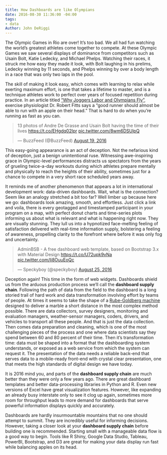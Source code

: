 ```yaml
---
title: How Dashboards are like Olympians
date: 2016-08-30 11:36:00 -04:00
tags:
- data
Author: John DeRiggi
---
```


The Olympic Games in Rio are over! It’s too bad. We all had fun watching the world’s greatest athletes come together to compete. At these Olympic Games we saw several displays of dominance from competitors such as Usain Bolt, Katie Ledecky, and Michael Phelps. Watching their races, it struck me how easy they made it look, with Bolt laughing in his prelims, Ledecky winning by 11 seconds, and Phelps winning by over a body length in a race that was only two laps in the pool.

The skill of making it look easy, which comes with learning to relax while exerting maximum effort, is one that takes a lifetime to master, and is a technique athletes work to perfect over years of focused repetition during practice. In an article titled [“Why Joggers Labor and Olympians Fly”](http://www.nytimes.com/2004/08/10/health/why-joggers-labor-and-olympians-fly-the-science-of-the-long-distance-runner.html), exercise physiologist Dr. Robert Fitts says a “good runner should almost be able to run with an apple on their head.” That is hard to do when you’re running as fast as you can.

<blockquote class="twitter-tweet" data-lang="en"><p lang="en" dir="ltr">13 photos of Andre De Grasse and Usain Bolt having the time of their lives <a href="https://t.co/EHgdq02Ipr">https://t.co/EHgdq02Ipr</a> <a href="https://t.co/8wm6DSUlpQ">pic.twitter.com/8wm6DSUlpQ</a></p>— BuzzFeed (@BuzzFeed) <a href="https://twitter.com/BuzzFeed/status/766451247326953472">August 19, 2016</a></blockquote>
<script async src="//platform.twitter.com/widgets.js" charset="utf-8"></script>

This easy-going appearance is an act of deception. Not the nefarious kind of deception, just a benign unintentional ruse. Witnessing awe-inspiring grace in Olympic-level performances distracts us spectators from the years of grueling twice-a-day workouts during which athletes prepare mentally and physically to reach the heights of their ability, sometimes just for a chance to compete in a very short race scheduled years away.

It reminds me of another phenomenon that appears a lot in international development work: data-driven dashboards. Wait, what is the connection? Seem like an analogy stretched a bit too far? Well limber up because here we go: dashboards look amazing, smooth, and effortless. Just click a link and voila, there is every geotagged and timestamped participant in your program on a map, with perfect donut charts and time-series plots informing us about what is relevant and what is happening right now. They are visually stunning. They lull us into a hypnotized face-melting feeling of satisfaction delivered with real-time information supply, bolstering a feeling of awareness, propelling clarity to the forefront where before it was only fog and uncertainty.

<!--more-->

<blockquote class="twitter-tweet" data-lang="en"><p lang="en" dir="ltr">AdminBSB - A free dashboard web template, based on Bootstrap 3.x with Material Design <a href="https://t.co/U72upk9vNa">https://t.co/U72upk9vNa</a> <a href="https://t.co/Ii8OuuEoQc">pic.twitter.com/Ii8OuuEoQc</a></p>— Speckyboy (@speckyboy) <a href="https://twitter.com/speckyboy/status/768916166710558720">August 25, 2016</a></blockquote>
<script async src="//platform.twitter.com/widgets.js" charset="utf-8"></script>

Deception again! This time in the form of web widgets. Dashboards shield us from the arduous production process we’ll call the **dashboard supply chain**. Following the path of data from the field to the dashboard is a long storied trail of hard work and data transformation involving effort by teams of people. At times it seems to take the shape of a [Rube-Goldberg machine](https://en.wikipedia.org/wiki/Rube_Goldberg_machine) designed to deliver a marble a short distance in the most complex method possible. There are data collectors, survey designers, monitoring and evaluation managers, weather-sensor managers, coders, drivers, and vehicles to transport all these people. And that is just the data collection. Then comes data preparation and cleaning, which is one of the most challenging pieces of the process and one where data scientists say they spend between 60 and 80 percent of their time. Then it’s transformation time: data must be shaped into a format that the dashboarding system understands, or exposed as a web service from which the system can request it. The presentation of the data needs a reliable back-end that serves data to a mobile-ready front-end with crystal clear presentation, one that meets the high standards of digital design we have today.

It is 2016 mind you, and parts of the **dashboard supply chain** are much better than they were only a few years ago. There are great dashboard templates and better data-processing libraries in Python and R. Even new versions of Excel have great visualization features. However, like expanding an already busy interstate only to see it clog up again, sometimes more room for throughput leads to more demand for dashboards that serve powerful information displays quickly and accurately.

Dashboards are hardly insurmountable mountains that no one should attempt to summit. They are incredibly useful for informing decisions. However, taking a closer look at your **dashboard supply chain** before building one is recommended. Starting small with a manageable data flow is a good way to begin. Tools like R Shiny, Google Data Studio, Tableau, PowerBI, Bootstrap, and D3 are great for making your data display run fast while balancing apples on its head.